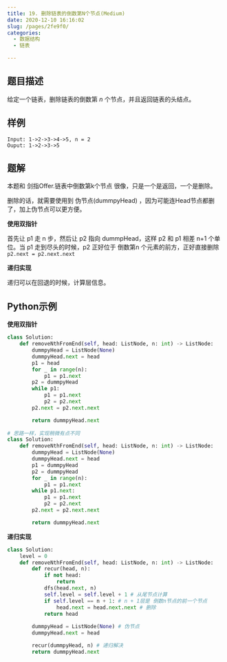 ```yaml
---
title: 19. 删除链表的倒数第N个节点(Medium)
date: 2020-12-10 16:16:02
slug: /pages/2fe9f0/
categories: 
  - 数据结构
  - 链表

---
```


## 题目描述

给定一个链表，删除链表的倒数第 *n* 个节点，并且返回链表的头结点。

## 样例

```
Input: 1->2->3->4->5, n = 2
Ouput: 1->2->3->5
```

## 题解

本题和 剑指Offer.链表中倒数第k个节点 很像，只是一个是返回，一个是删除。

删除的话，就需要使用到 伪节点(dummpyHead) ，因为可能连Head节点都删了，加上伪节点可以更方便。

**使用双指针**

首先让 p1 走 n 步，然后让 p2 指向 dummpHead，这样 p2 和 p1 相差 n+1 个单位。当 p1 走到尽头的时候，p2 正好位于 倒数第n 个元素的前方，正好直接删除 `p2.next = p2.next.next `

**递归实现**

递归可以在回退的时候，计算层信息。

## Python示例

**使用双指针**

```python
class Solution:
    def removeNthFromEnd(self, head: ListNode, n: int) -> ListNode:
        dummpyHead = ListNode(None)
        dummpyHead.next = head 
        p1 = head 
        for _ in range(n):
            p1 = p1.next 
        p2 = dummpyHead
        while p1:
            p1 = p1.next 
            p2 = p2.next 
        p2.next = p2.next.next 

        return dummpyHead.next
      
# 思路一样，实现稍微有点不同
class Solution:
    def removeNthFromEnd(self, head: ListNode, n: int) -> ListNode:
        dummpyHead = ListNode(None)
        dummpyHead.next = head 
        p1 = dummpyHead 
        p2 = dummpyHead 
        for _ in range(n):
            p1 = p1.next 
        while p1.next:
            p1 = p1.next 
            p2 = p2.next 
        p2.next = p2.next.next 

        return dummpyHead.next 
```

**递归实现**

```python
class Solution:
    level = 0 
    def removeNthFromEnd(self, head: ListNode, n: int) -> ListNode:
        def recur(head, n):
            if not head:
                return 
            dfs(head.next, n)
            self.level = self.level + 1 # 从尾节点计算
            if self.level == n + 1: # n + 1层是 倒数n节点的前一个节点
                head.next = head.next.next # 删除
            return head 
        
        dummpyHead = ListNode(None) # 伪节点
        dummpyHead.next = head 

        recur(dummpyHead, n) # 递归解决
        return dummpyHead.next 
```

